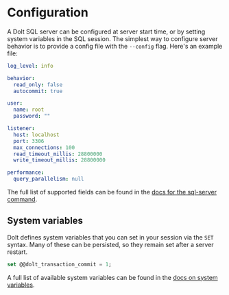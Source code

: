 # Configuration

A Dolt SQL server can be configured at server start time, or by setting system variables in the SQL session. The simplest way to configure server behavior is to provide a config file with the `--config` flag. Here's an example file:

```yaml
log_level: info

behavior:
  read_only: false
  autocommit: true

user:
  name: root
  password: ""

listener:
  host: localhost
  port: 3306
  max_connections: 100
  read_timeout_millis: 28800000
  write_timeout_millis: 28800000

performance:
  query_parallelism: null
```

The full list of supported fields can be found in the [docs for the sql-server command](../../cli-reference/cli.md#dolt-sql-server).

## System variables

Dolt defines system variables that you can set in your session via the `SET` syntax. Many of these can be persisted, so they remain set after a server restart.

```sql
set @@dolt_transaction_commit = 1;
```

A full list of available system variables can be found in the [docs on system variables](../version-control/dolt-sysvars.md).
